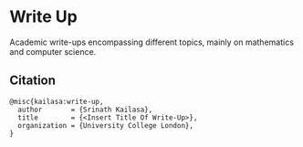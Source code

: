 # Write Up

Academic write-ups encompassing different topics, mainly on mathematics and computer science.

## Citation

```
@misc{kailasa:write-up,
  author       = {Srinath Kailasa}, 
  title        = {<Insert Title Of Write-Up>},
  organization = {University College London},
}
```
